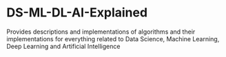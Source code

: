 # DS-ML-DL-AI-Explained
Provides descriptions and implementations of algorithms and their implementations for everything related to Data Science, Machine Learning, Deep Learning and Artificial Intelligence
